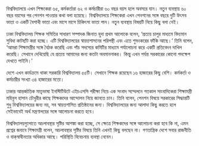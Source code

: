 বিশ্ববিদ্যালয়ে এখন শিক্ষকেরা ৬৫, কর্মকর্তারা ৬২ ও কর্মচারীরা ৬০ বছর বয়স হলে অবসরে যান। নতুন ব্যবস্থায় ৬০ বছর বয়সের পর পেনশন পাওয়ার কথা বলা হয়েছে। বিশ্ববিদ্যালয়ে শিক্ষকেরা এখন পেনশনের সঙ্গে বছরে দুটি উৎসব ভাতা ও একটি বৈশাখী ভাতা এবং মাসে মাসে চিকিৎসা ভাতা পান। নতুন ব্যবস্থায় বিষয়টি নিয়ে কিছু বলা নেই।

ঢাকা বিশ্ববিদ্যালয় শিক্ষক সমিতির সাধারণ সম্পাদক জিনাত হুদা প্রথম আলোকে বলেন, ‘প্রত্যয় চালুর মাধ্যমে বিদ্যমান সুবিধা কাটছাঁট করা হচ্ছে। এটি বিশ্ববিদ্যালয়ের স্বায়ত্তশাসনের পরিপন্থী এবং এতে শুভংকরের ফাঁকি আছে।’ তিনি বলেন, ‘আমরা শিক্ষামন্ত্রীর সঙ্গে বৈঠক করেছি এবং পাঁচ সদস্যের কমিটির মাধ্যমে পর্যালোচনা করে একটি প্রতিবেদন দাখিল করেছি। সেখানে দেখিয়েছি যে প্রত্যয় আমাদের জন্য কতটা অবমাননাকর। কিন্তু এখন পর্যন্ত সরকারের কোনো পদক্ষেপ দেখতে পাইনি।’

দেশে এখন কার্যক্রমে থাকা সরকারি বিশ্ববিদ্যালয় ৫৫টি। সেখানে শিক্ষক রয়েছেন ১৬ হাজারের কিছু বেশি। কর্মকর্তা ও কর্মচারীর সংখ্যা ৩৪ হাজারের মতো।

ঢাকার আন্তর্জাতিক মাতৃভাষা ইনস্টিটিউটে এইচএসসি পরীক্ষা নিয়ে এক সংবাদ সম্মেলনে গতকাল সাংবাদিকেরা শিক্ষামন্ত্রী মহিবুল হাসান চৌধুরীর কাছে শিক্ষকদের আন্দোলন নিয়ে জানতে চান। তিনি বলেন, পেনশন বিষয়ে সরকারের সিদ্ধান্তটি শুধু বিশ্ববিদ্যালয়ের জন্য নয়, সব স্বায়ত্তশাসিত প্রতিষ্ঠানের জন্য। বিশ্ববিদ্যালয়ের জন্য আলাদা কিছু করতে হলে সেইভাবেই অর্থ মন্ত্রণালয়ের সঙ্গে আলোচনা করতে হবে।

বিশ্ববিদ্যালয়গুলোতে অচলাবস্থার সৃষ্টির আশঙ্কা করা হচ্ছে, সে ক্ষেত্রে শিক্ষকদের সঙ্গে আলোচনা করা হবে কি না, এমন প্রশ্নের জবাবে শিক্ষামন্ত্রী বলেন, অচলাবস্থার সৃষ্টির বিষয়ে তিনি এখনই কিছু বলছেন না। গণতান্ত্রিক দেশে সবার রাজনীতি ও বাক্‌স্বাধীনতার অধিকার আছে। পরিস্থিতি বিবেচনায় ব্যবস্থা নেবেন।
